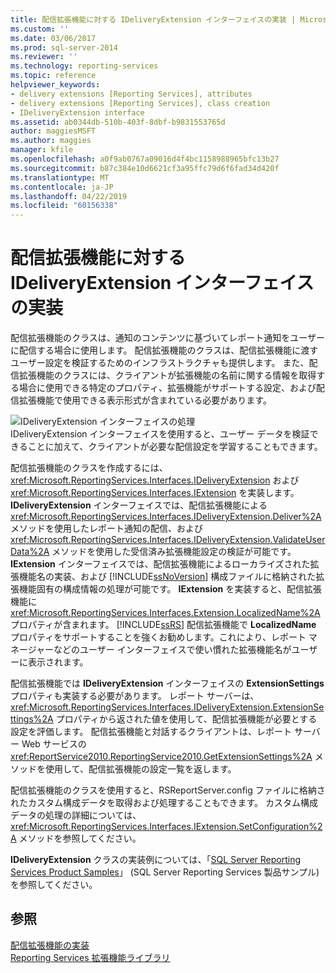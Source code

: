 ```yaml
---
title: 配信拡張機能に対する IDeliveryExtension インターフェイスの実装 | Microsoft Docs
ms.custom: ''
ms.date: 03/06/2017
ms.prod: sql-server-2014
ms.reviewer: ''
ms.technology: reporting-services
ms.topic: reference
helpviewer_keywords:
- delivery extensions [Reporting Services], attributes
- delivery extensions [Reporting Services], class creation
- IDeliveryExtension interface
ms.assetid: ab0344db-510b-403f-8dbf-b9831553765d
author: maggiesMSFT
ms.author: maggies
manager: kfile
ms.openlocfilehash: a0f9ab0767a09016d4f4bc1158988965bfc13b27
ms.sourcegitcommit: b87c384e10d6621cf3a95ffc79d6f6fad34d420f
ms.translationtype: MT
ms.contentlocale: ja-JP
ms.lasthandoff: 04/22/2019
ms.locfileid: "60156338"
---
```

# <a name="implementing-the-ideliveryextension-interface-for-a-delivery-extension"></a>配信拡張機能に対する IDeliveryExtension インターフェイスの実装
  配信拡張機能のクラスは、通知のコンテンツに基づいてレポート通知をユーザーに配信する場合に使用します。 配信拡張機能のクラスは、配信拡張機能に渡すユーザー設定を検証するためのインフラストラクチャも提供します。 また、配信拡張機能のクラスには、クライアントが拡張機能の名前に関する情報を取得する場合に使用できる特定のプロパティ、拡張機能がサポートする設定、および配信拡張機能で使用できる表示形式が含まれている必要があります。  
  
 ![IDeliveryExtension インターフェイスの処理](../../media/bk-ext-02.gif "IDeliveryExtension インターフェイスの処理")  
IDeliveryExtension インターフェイスを使用すると、ユーザー データを検証できることに加えて、クライアントが必要な配信設定を学習することもできます。  
  
 配信拡張機能のクラスを作成するには、<xref:Microsoft.ReportingServices.Interfaces.IDeliveryExtension> および <xref:Microsoft.ReportingServices.Interfaces.IExtension> を実装します。 **IDeliveryExtension** インターフェイスでは、配信拡張機能による <xref:Microsoft.ReportingServices.Interfaces.IDeliveryExtension.Deliver%2A> メソッドを使用したレポート通知の配信、および <xref:Microsoft.ReportingServices.Interfaces.IDeliveryExtension.ValidateUserData%2A> メソッドを使用した受信済み拡張機能設定の検証が可能です。 **IExtension** インターフェイスでは、配信拡張機能によるローカライズされた拡張機能名の実装、および [!INCLUDE[ssNoVersion](../../../includes/ssnoversion-md.md)] 構成ファイルに格納された拡張機能固有の構成情報の処理が可能です。 **IExtension** を実装すると、配信拡張機能に <xref:Microsoft.ReportingServices.Interfaces.Extension.LocalizedName%2A> プロパティが含まれます。 [!INCLUDE[ssRS](../../../includes/ssrs.md)] 配信拡張機能で **LocalizedName** プロパティをサポートすることを強くお勧めします。これにより、レポート マネージャーなどのユーザー インターフェイスで使い慣れた拡張機能名がユーザーに表示されます。  
  
 配信拡張機能では **IDeliveryExtension** インターフェイスの **ExtensionSettings** プロパティも実装する必要があります。 レポート サーバーは、<xref:Microsoft.ReportingServices.Interfaces.IDeliveryExtension.ExtensionSettings%2A> プロパティから返された値を使用して、配信拡張機能が必要とする設定を評価します。 配信拡張機能と対話するクライアントは、レポート サーバー Web サービスの <xref:ReportService2010.ReportingService2010.GetExtensionSettings%2A> メソッドを使用して、配信拡張機能の設定一覧を返します。  
  
 配信拡張機能のクラスを使用すると、RSReportServer.config ファイルに格納されたカスタム構成データを取得および処理することもできます。 カスタム構成データの処理の詳細については、<xref:Microsoft.ReportingServices.Interfaces.IExtension.SetConfiguration%2A> メソッドを参照してください。  
  
 **IDeliveryExtension** クラスの実装例については、「[SQL Server Reporting Services Product Samples](https://go.microsoft.com/fwlink/?LinkId=177889)」 (SQL Server Reporting Services 製品サンプル) を参照してください。  
  
## <a name="see-also"></a>参照  
 [配信拡張機能の実装](../delivery-extension/implementing-a-delivery-extension.md)   
 [Reporting Services 拡張機能ライブラリ](../reporting-services-extension-library.md)  
  
  
